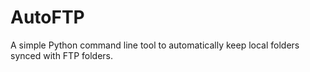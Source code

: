# AutoFTP
A simple Python command line tool to automatically keep local folders synced with FTP folders.

